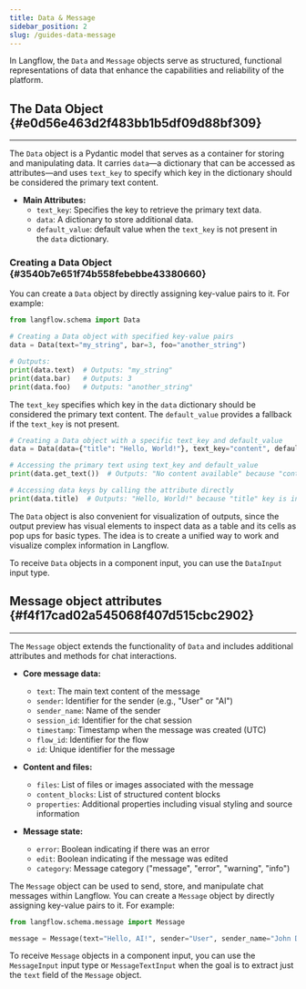 ```yaml
---
title: Data & Message
sidebar_position: 2
slug: /guides-data-message
---
```




In Langflow, the `Data` and `Message` objects serve as structured, functional representations of data that enhance the capabilities and reliability of the platform.


## The Data Object {#e0d56e463d2f483bb1b5df09d88bf309}


---


The `Data` object is a Pydantic model that serves as a container for storing and manipulating data. It carries `data`—a dictionary that can be accessed as attributes—and uses `text_key` to specify which key in the dictionary should be considered the primary text content.


- **Main Attributes:**
	- `text_key`: Specifies the key to retrieve the primary text data.
	- `data`: A dictionary to store additional data.
	- `default_value`:  default value when the `text_key` is not present in the `data` dictionary.

### Creating a Data Object {#3540b7e651f74b558febebbe43380660}


You can create a `Data` object by directly assigning key-value pairs to it. For example:


```python
from langflow.schema import Data

# Creating a Data object with specified key-value pairs
data = Data(text="my_string", bar=3, foo="another_string")

# Outputs:
print(data.text)  # Outputs: "my_string"
print(data.bar)   # Outputs: 3
print(data.foo)   # Outputs: "another_string"
```


The `text_key` specifies which key in the `data` dictionary should be considered the primary text content. The `default_value` provides a fallback if the `text_key` is not present.


```python
# Creating a Data object with a specific text_key and default_value
data = Data(data={"title": "Hello, World!"}, text_key="content", default_value="No content available")

# Accessing the primary text using text_key and default_value
print(data.get_text())  # Outputs: "No content available" because "content" key is not in the data dictionary

# Accessing data keys by calling the attribute directly
print(data.title)  # Outputs: "Hello, World!" because "title" key is in the data dictionary
```


The `Data` object is also convenient for visualization of outputs, since the output preview has visual elements to inspect data as a table and its cells as pop ups for basic types. The idea is to create a unified way to work and visualize complex information in Langflow.


To receive `Data` objects in a component input, you can use the `DataInput` input type.


## Message object attributes {#f4f17cad02a545068f407d515cbc2902}


---


The `Message` object extends the functionality of `Data` and includes additional attributes and methods for chat interactions.


- **Core message data:**
  - `text`: The main text content of the message
  - `sender`: Identifier for the sender (e.g., "User" or "AI")
  - `sender_name`: Name of the sender
  - `session_id`: Identifier for the chat session
  - `timestamp`: Timestamp when the message was created (UTC)
  - `flow_id`: Identifier for the flow
  - `id`: Unique identifier for the message

- **Content and files:**
  - `files`: List of files or images associated with the message
  - `content_blocks`: List of structured content blocks
  - `properties`: Additional properties including visual styling and source information

- **Message state:**
  - `error`: Boolean indicating if there was an error
  - `edit`: Boolean indicating if the message was edited
  - `category`: Message category ("message", "error", "warning", "info")

The `Message` object can be used to send, store, and manipulate chat messages within Langflow. You can create a `Message` object by directly assigning key-value pairs to it. For example:


```python
from langflow.schema.message import Message

message = Message(text="Hello, AI!", sender="User", sender_name="John Doe")
```


To receive `Message` objects in a component input, you can use the `MessageInput` input type or `MessageTextInput` when the goal is to extract just the `text` field of the `Message` object.

